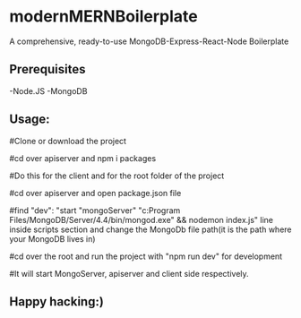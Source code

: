 # modernMERNBoilerplate

A comprehensive, ready-to-use MongoDB-Express-React-Node Boilerplate

## Prerequisites

-Node.JS
-MongoDB

## Usage:

#Clone or download the project

#cd over apiserver and npm i packages

#Do this for the client and for the root folder of the project

#cd over apiserver and open package.json file

#find "dev": "start \"mongoServer\" \"c:Program Files/MongoDB/Server/4.4/bin/mongod.exe\" && nodemon index.js" line inside scripts section and change the MongoDb file path(it is the path where your MongoDB lives in)

#cd over the root and run the project with "npm run dev" for development

#It will start MongoServer, apiserver and client side respectively.

## Happy hacking:)
